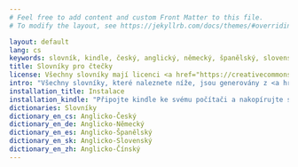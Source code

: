 ```yaml
---
# Feel free to add content and custom Front Matter to this file.
# To modify the layout, see https://jekyllrb.com/docs/themes/#overriding-theme-defaults

layout: default
lang: cs
keywords: slovník, kindle, český, anglický, německý, španělský, slovenský, čínský
title: Slovníky pro čtečky
license: Všechny slovníky mají licenci <a href="https://creativecommons.org/licenses/by-sa/4.0/">Creative Commons Attribution-ShareAlike License</a>
intro: "Všechny slovníky, které naleznete níže, jsou generovány z <a href=\"https://en.wiktionary.org\">anglické verze slovníku wiktionary</a> pomocí <a href=\"https://github.com/pejuko/dictionary\">konvertoru slovníků</a>."
installation_title: Instalace
installation_kindle: "Připojte kindle ke svému počítači a nakopírujte stažený slovník do adresáře <b>documents/dictionaries/</b> a odpojte zařízení."
dictionaries: Slovníky
dictionary_en_cs: Anglicko-Český
dictionary_en_de: Anglicko-Německý
dictionary_en_es: Anglicko-Španělský
dictionary_en_sk: Anglicko-Slovenský
dictionary_en_zh: Anglicko-Čínský
---
```

